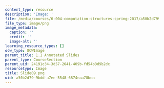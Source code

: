 ```yaml
---
content_type: resource
description: 'Image: '
file: /media/courses/6-004-computation-structures-spring-2017/a50b2d799bdda7ee55486874eaa78bea_Slide09.png
file_type: image/png
image_metadata:
  caption: ''
  credit: ''
  image-alt: ''
learning_resource_types: []
ocw_type: OCWImage
parent_title: 1.1 Annotated Slides
parent_type: CourseSection
parent_uid: 24191c34-3d57-2641-409b-fd54b3d9b2dc
resourcetype: Image
title: Slide09.png
uid: a50b2d79-9bdd-a7ee-5548-6874eaa78bea
---
```

